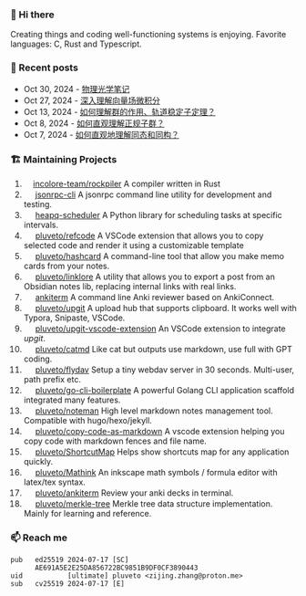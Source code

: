 ### 👋 Hi there

Creating things and coding well-functioning systems is enjoying. Favorite languages: C, Rust and Typescript.

### 📜 Recent posts

<!-- BLOG-POST-LIST:START -->
 - Oct 30, 2024 - [物理光学笔记](https://www.less-bug.com/posts/notes-of-physics-optics/)
 - Oct 27, 2024 - [深入理解向量场微积分](https://www.less-bug.com/posts/understanding-vector-field-calculus/)
 - Oct 13, 2024 - [如何理解群的作用、轨道稳定子定理？](https://www.less-bug.com/posts/understanding-group-action-and-orbital-stabilizer-theorem/)
 - Oct 8, 2024 - [如何直观理解正规子群？](https://www.less-bug.com/posts/how-to-understand-normal-subgroups-intuitively/)
 - Oct 7, 2024 - [如何直观地理解同态和同构？](https://www.less-bug.com/posts/how-to-understand-homomorphism-and-isomorphism-intuitively/)<!-- BLOG-POST-LIST:END -->

<!--
**pluveto/pluveto** is a ✨ _special_ ✨ repository because its `README.md` (this file) appears on your GitHub profile.

Here are some ideas to get you started:

- 🔭 I’m currently working on ...
- 🌱 I’m currently learning ...
- 👯 I’m looking to collaborate on ...
- 🤔 I’m looking for help with ...
- 💬 Ask me about ...
- 📫 How to reach me: ...
- 😄 Pronouns: ...
- ⚡ Fun fact: ...
-->

### 🏗️ Maintaining Projects

1. <img src="https://skillicons.dev/icons?i=rust" height="16">[incolore-team/rockpiler](https://github.com/incolore-team/rockpiler) A compiler written in Rust
1. <img src="https://skillicons.dev/icons?i=rust" height="16"> [jsonrpc-cli](https://github.com/pluveto/jsonrpc-cli) A jsonrpc command line utility for development and testing.
1. <img src="https://skillicons.dev/icons?i=python" height="16"> [heapq-scheduler](https://github.com/pluveto/heapq-scheduler) A Python library for scheduling tasks at specific intervals.
1. <img src="https://skillicons.dev/icons?i=typescript" height="16"> [pluveto/refcode](https://github.com/pluveto/refcode) A VSCode extension that allows you to copy selected code and render it using a customizable template
1. <img src="https://skillicons.dev/icons?i=go" height="16"> [pluveto/hashcard](https://github.com/pluveto/hashcard) A command-line tool that allow you make memo cards from your notes.
1. <img src="https://skillicons.dev/icons?i=go" height="16"> [pluveto/linklore](https://github.com/pluveto/linklore) A utility that allows you to export a post from an Obsidian notes lib, replacing internal links with real links.
1. <img src="https://skillicons.dev/icons?i=go" height="16"> [ankiterm](https://github.com/ankiterm) A command line Anki reviewer based on AnkiConnect.
1. <img src="https://skillicons.dev/icons?i=go" height="16"> [pluveto/upgit](https://github.com/pluveto/upgit) A upload hub that supports clipboard. It works well with Typora, Snipaste, VSCode.
1. <img src="https://skillicons.dev/icons?i=javascript" height="16"> [pluveto/upgit-vscode-extension](https://github.com/pluveto/upgit-vscode-extension) An VSCode extension to integrate *upgit*.
1. <img src="https://skillicons.dev/icons?i=c" height="16"> [pluveto/catmd](https://github.com/pluveto/catmd) Like cat but outputs use markdown, use full with GPT coding.
1. <img src="https://skillicons.dev/icons?i=go" height="16"> [pluveto/flydav](https://github.com/pluveto/flydav) Setup a tiny webdav server in 30 seconds. Multi-user, path prefix etc.
1. <img src="https://skillicons.dev/icons?i=go" height="16"> [pluveto/go-cli-boilerplate](https://github.com/pluveto/go-cli-boilerplate) A powerful Golang CLI application scaffold integrated many features.
1. <img src="https://skillicons.dev/icons?i=go" height="16"> [pluveto/noteman](https://github.com/pluveto/noteman) High level markdown notes management tool. Compatible with hugo/hexo/jekyll.
1. <img src="https://skillicons.dev/icons?i=javascript" height="16"> [pluveto/copy-code-as-markdown](https://github.com/pluveto/copy-code-as-markdown) A vscode extension helping you copy code with markdown fences and file name.
1. <img src="https://skillicons.dev/icons?i=cs" height="16"> [pluveto/ShortcutMap](https://github.com/pluveto/ShortcutMap) Helps show shortcuts map for any application quickly.
1. <img src="https://skillicons.dev/icons?i=cs" height="16"> [pluveto/Mathink](https://github.com/pluveto/Mathink) An inkscape math symbols / formula editor with latex/tex syntax.
1. <img src="https://skillicons.dev/icons?i=go" height="16"> [pluveto/ankiterm](https://github.com/pluveto/ankiterm) Review your anki decks in terminal.
1. <img src="https://skillicons.dev/icons?i=python" height="16"> [pluveto/merkle-tree](https://github.com/pluveto/merkle-Tree) Merkle tree data structure implementation. Mainly for learning and reference.

<!--<img src="https://skillicons.dev/icons?i=rust" height="16">[pluveto/mopap](https://github.com/pluveto/mopap) (Experimental) Multilingual Open Personal Accounting Protocol-->

### 📫 Reach me

```
pub   ed25519 2024-07-17 [SC]
      AE691A5E2E25DA856722BC9851B9DF0CF3890443
uid           [ultimate] pluveto <zijing.zhang@proton.me>
sub   cv25519 2024-07-17 [E]
```
